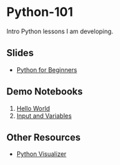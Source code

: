 # Python-101

Intro Python lessons I am developing.

## Slides

- [Python for Beginners](Python_for_Beginners.pdf)

## Demo Notebooks

1. [Hello World](Hello_World.ipynb)
1. [Input and Variables](Input_and_Variables.ipynb)

## Other Resources

- [Python Visualizer](https://cscircles.cemc.uwaterloo.ca/visualize)
